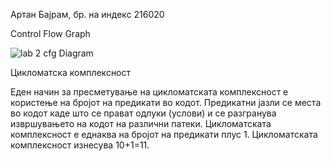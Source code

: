 Артан Бајрам, бр. на индекс 216020

Control Flow Graph

![lab 2 cfg Diagram](https://github.com/Artan0/SI_2023_lab2_216020/assets/95352886/8c320d7b-d1f8-4919-a1a4-97182a6898a1)

Цикломатска комплексност

Еден начин за пресметување на цикломатската комплексност е користење на бројот на предикати во кодот. 
Предикатни јазли се места во кодот каде што се прават одлуки (услови) и се разгранува извршувањето на кодот на различни патеки.
Цикломатската комплексност е еднаква на бројот на предикати плус 1.
Цикломатската комплексност изнесува 10+1=11.
